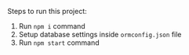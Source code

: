 Steps to run this project:

1. Run `npm i` command
2. Setup database settings inside `ormconfig.json` file
3. Run `npm start` command

